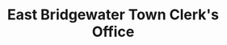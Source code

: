 ---
layout: repo
title: "East Bridgewater Town Clerk's Office"
id: 18232
permalink: repos/18232/
---